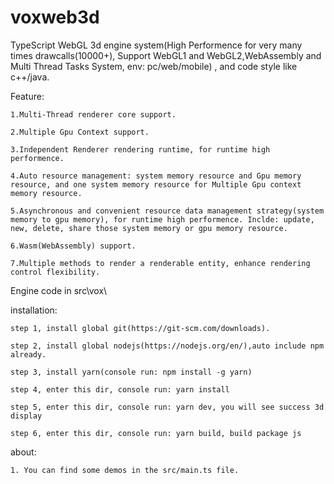 # voxweb3d
TypeScript WebGL 3d engine system(High Performence for very many times drawcalls(10000+), Support WebGL1 and WebGL2,WebAssembly and Multi Thread Tasks System, env: pc/web/mobile) , and code style like c++/java.

Feature:

    1.Multi-Thread renderer core support.

    2.Multiple Gpu Context support.

    3.Independent Renderer rendering runtime, for runtime high performence.

    4.Auto resource management: system memory resource and Gpu memory resource, and one system memory resource for Multiple Gpu context memory resource.

    5.Asynchronous and convenient resource data management strategy(system memory to gpu memory), for runtime high performence. Inclde: update, new, delete, share those system memory or gpu memory resource.

    6.Wasm(WebAssembly) support.

    7.Multiple methods to render a renderable entity, enhance rendering control flexibility.


Engine code in src\vox\

installation:

    step 1, install global git(https://git-scm.com/downloads).
    
    step 2, install global nodejs(https://nodejs.org/en/),auto include npm already.
    
    step 3, install yarn(console run: npm install -g yarn)
    
    step 4, enter this dir, console run: yarn install
    
    step 5, enter this dir, console run: yarn dev, you will see success 3d display
    
    step 6, enter this dir, console run: yarn build, build package js

about:

    1. You can find some demos in the src/main.ts file.
